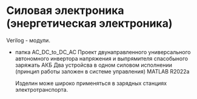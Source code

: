 # Силовая электроника (энергетическая электроника)
Verilog - модули.

- папка AC_DC_to_DC_AC
	Проект двунаправленного универсального автономного инвертора напряжения и выпрямителя спасобыного заряжать АКБ
	Два устройсва в одном силовом исполнении (принцип работы заложен в системе управления)
	MATLAB R2022a

	Изделин може широко применяться в зарядных станциях электротранспорта.